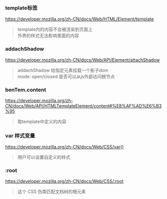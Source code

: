 ### template标签
https://developer.mozilla.org/zh-CN/docs/Web/HTML/Element/template
> template内的内容不会被渲染到页面上  
外界的样式无法影响里面的内容

### addachShadow
https://developer.mozilla.org/zh-CN/docs/Web/API/Element/attachShadow  
> addachShadow 给指定元素挂载一个影子dom  
mode: open/closed 是否可以从js外部访问根节点

### benTem.content
https://developer.mozilla.org/zh-CN/docs/Web/API/HTMLTemplateElement/content#%E8%AF%AD%E6%B3%95  
> 取template中定义的内容

### var 样式变量
https://developer.mozilla.org/zh-CN/docs/Web/CSS/var()
> 用户可以设置自定义的样式

### :root
https://developer.mozilla.org/zh-CN/docs/Web/CSS/:root
> 这个 CSS 伪类匹配文档树的根元素